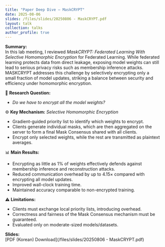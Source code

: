 ```yaml
---
title: "Paper Deep Dive – MaskCRYPT"
date: 2025-08-06
slides: /files/slides/20250806 - MaskCRYPT.pdf
layout: talk
collection: talks
author_profile: true
---
```


**Summary:**  
In this lab meeting, I reviewed *MaskCRYPT: Federated Learning With Selective Homomorphic Encryption* for Federated Learning. While federated learning protects data from direct leakage, exposing model weights can still lead to serious privacy risks such as membership inference attacks. MASKCRYPT addresses this challenge by selectively encrypting only a small fraction of model updates, striking a balance between security and efficiency under homomorphic encryption.  

🔑 **Research Question:** 
- *Do we have to encrypt all the model weights?*  

⚙️ **Key Mechanism:** *Selective Homomorphic Encryption*  
  - Gradient-guided priority list to identify which weights to encrypt.  
  - Clients generate individual masks, which are then aggregated on the server to form a final Mask Consensus shared with all clients.   
  - Encrypt only selected weights, while the rest are transmitted as plaintext averages.  

📊 **Main Results:**  
  - Encrypting as little as 1% of weights effectively defends against membership inference and reconstruction attacks.    
  - Reduced communication overhead by up to 4.15× compared with encrypting all model updates.  
  - Improved wall-clock training time.  
  - Maintained accuracy comparable to non-encrypted training.  

⚠️ **Limitations:**  
  - Clients must exchange local priority lists, introducing overhead.  
  - Correctness and fairness of the Mask Consensus mechanism must be guaranteed.  
  - Evaluated only on moderate-sized models/datasets.  

**Slides:**  
[PDF (Korean) Download](/files/slides/20250806 - MaskCRYPT.pdf)